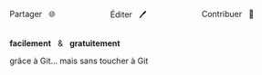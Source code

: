 
<div class="columns is-4 is-centered">
  <div class="column is-4 has-text-centered">
    <p class="is-size-4">
      Partager &nbsp;
      🌐
    </p>
  </div>
  <div class="column is-4 has-text-centered">
    <p class="is-size-4">
      Éditer &nbsp;
      🖊️
    </p>
  </div>
  <div class="column is-4 has-text-centered">
    <p class="is-size-4">
      Contribuer &nbsp;
      👥
    </p>
  </div>
</div>

<div class="has-text-centered">

  <p class="is-size-4 mb-2">
    <!-- <span class="mx-4">
      Partager &nbsp;
      🌐
    </span>
    ·
    <span class="mx-4">
      Éditer &nbsp;
      🖊️
    </span>
    ·
    <span class="mx-4">
      Contribuer &nbsp;
      👥
    </span>
    <br> -->
    <b>facilement</b>
    &nbsp; & &nbsp;
    <b>gratuitement</b>
  </p>

  <!-- <p class="is-size-4 has-text-weight-bold mb-2">
    <span class="has-text-weight-normal is-size-5">
      en <i>open data</i>
    </span>
  </p> -->

  <p class="is-italic mt-4 has-text-grey-light">
    grâce à Git... mais sans toucher à Git
  </p>

</div>

<!-- GITRIBUTE - contribute with GIT ...but without minding it-->
<!--  ... but without having to use Github or Gitlab  -->
